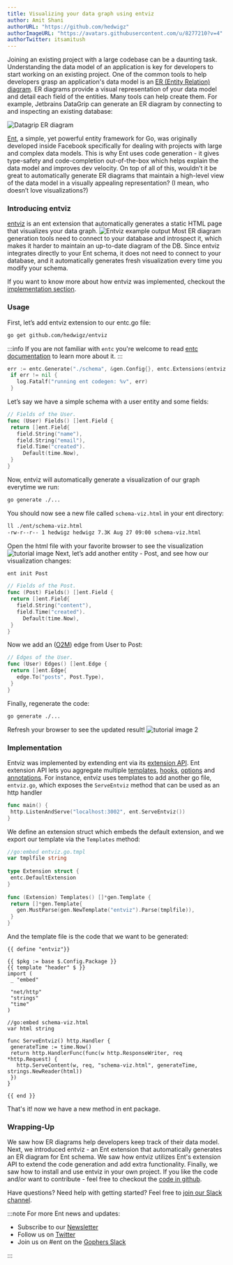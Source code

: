 ```yaml
---
title: Visualizing your data graph using entviz
author: Amit Shani
authorURL: "https://github.com/hedwigz"
authorImageURL: "https://avatars.githubusercontent.com/u/8277210?v=4"
authorTwitter: itsamitush
---
```


Joining an existing project with a large codebase can be a daunting task. Understanding the data model of an application is key for developers to start working on an existing project. One of the common tools to help developers grasp an application's data model is an [ER (Entity Relation) diagram](https://en.wikipedia.org/wiki/Entity%E2%80%93relationship_model). ER diagrams provide a visual representation of your data model and detail each field of the entities. Many tools can help create them. For example, Jetbrains DataGrip can generate an ER diagram by connecting to and inspecting an existing database:

![Datagrip ER diagram](https://link/to/image)


[Ent](https://entgo.io/docs/getting-started/), a simple, yet powerful entity framework for Go, was originally developed inside Facebook specifically for dealing with projects with large and complex data models.
This is why Ent uses code generation - it gives type-safety and code-completion out-of-the-box which helps explain the data model and improves dev velocity.
On top of all of this, wouldn’t it be great to automatically generate ER diagrams that maintain a high-level view of the data model in a visually appealing representation? (I mean, who doesn’t love visualizations?) 

### Introducing entviz
[entviz](https://github.com/hedwigz/entviz) is an ent extension that automatically generates a static HTML page that visualizes your data graph.
![Entviz example output](https://link/to/image)
Most ER diagram generation tools need to connect to your database and introspect it, which makes it harder to maintain an up-to-date diagram of the DB. Since entviz integrates directly to your Ent schema, it does not need to connect to your database, and it automatically generates fresh visualization every time you modify your schema.

If you want to know more about how entviz was implemented, checkout the [implementation section](#implementation).

  
### Usage
First, let’s add entviz extension to our entc.go file:
```bash
go get github.com/hedwigz/entviz
```
:::info
If you are not familiar with `entc` you're welcome to read [entc documentation](https://entgo.io/docs/code-gen#use-entc-as-a-package) to learn more about it.
:::
```go title="ent/entc.go"
err := entc.Generate("./schema", &gen.Config{}, entc.Extensions(entviz.Extension{}))
 if err != nil {
   log.Fatalf("running ent codegen: %v", err)
 }
```
Let’s say we have a simple schema with a user entity and some fields:
```go title="ent/schema/user.go"
// Fields of the User.
func (User) Fields() []ent.Field {
 return []ent.Field{
   field.String("name"),
   field.String("email"),
   field.Time("created").
     Default(time.Now),
 }
}
```
Now, entviz will automatically generate a visualization of our graph everytime we run: 
```bash
go generate ./...
```
You should now see a new file called `schema-viz.html` in your ent directory:
```bash
ll ./ent/schema-viz.html
-rw-r--r-- 1 hedwigz hedwigz 7.3K Aug 27 09:00 schema-viz.html
```
Open the html file with your favorite browser to see the visualization
![tutorial image](https://link/to/image)
Next, let’s add another entity - Post, and see how our visualization changes:
```bash
ent init Post
```
```go title="ent/schema/post.go"
// Fields of the Post.
func (Post) Fields() []ent.Field {
 return []ent.Field{
   field.String("content"),
   field.Time("created").
     Default(time.Now),
 }
}
```
Now we add an ([O2M](http://localhost:3000/docs/schema-edges/#o2m-two-types)) edge from User to Post:
```go title="ent/schema/post.go"
// Edges of the User.
func (User) Edges() []ent.Edge {
 return []ent.Edge{
   edge.To("posts", Post.Type),
 }
}
```
Finally, regenerate the code:
```bash
go generate ./...
```
Refresh your browser to see the updated result! 
![tutorial image 2](https://link/to/image)

### Implementation
Entviz was implemented by extending ent via its [extension API](https://github.com/ent/ent/blob/1304dc3d795b3ea2de7101c7ca745918def668ef/entc/entc.go#L197).
Ent extension API lets you aggregate multiple [templates](https://entgo.io/docs/templates/), [hooks](https://entgo.io/docs/hooks/), [options](https://entgo.io/docs/code-gen/#code-generation-options) and [annotations](https://entgo.io/docs/templates/#annotations).
For instance, entviz uses templates to add another go file, `entviz.go`, which exposes the `ServeEntviz` method that can be used as an http handler
```go
func main() {
 http.ListenAndServe("localhost:3002", ent.ServeEntviz())
}
```
We define an extension struct which embeds the default extension, and we export our template via the `Templates` method:
```go
//go:embed entviz.go.tmpl
var tmplfile string
 
type Extension struct {
 entc.DefaultExtension
}
 
func (Extension) Templates() []*gen.Template {
 return []*gen.Template{
   gen.MustParse(gen.NewTemplate("entviz").Parse(tmplfile)),
 }
}

```
And the template file is the code that we want to be generated:
```gotemplate
{{ define "entviz"}}
 
{{ $pkg := base $.Config.Package }}
{{ template "header" $ }}
import (
 _ "embed"
 
 "net/http"
 "strings"
 "time"
)
 
//go:embed schema-viz.html
var html string
 
func ServeEntviz() http.Handler {
 generateTime := time.Now()
 return http.HandlerFunc(func(w http.ResponseWriter, req *http.Request) {
   http.ServeContent(w, req, "schema-viz.html", generateTime, strings.NewReader(html))
 })
}
 
{{ end }}
```
That's it! now we have a new method in ent package.  

### Wrapping-Up

We saw how ER diagrams help developers keep track of their data model.
Next, we introduced entviz - an Ent extension that automatically generates an ER diagram for Ent schema.
We saw how entviz utilizes Ent's extension API to extend the code generation and add extra functionality.
Finally, we saw how to install and use entviz in your own project.
If you like the code and/or want to contribute - feel free to checkout the [code in github](https://github.com/hedwigz/entviz).

Have questions? Need help with getting started? Feel free to [join our Slack channel](https://entgo.io/docs/slack/).

:::note For more Ent news and updates:

- Subscribe to our [Newsletter](https://www.getrevue.co/profile/ent)
- Follow us on [Twitter](https://twitter.com/entgo_io)
- Join us on #ent on the [Gophers Slack](https://entgo.io/docs/slack)

:::
